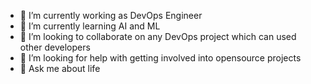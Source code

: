 - 🔭 I’m currently working as DevOps Engineer
- 🌱 I’m currently learning AI and ML
- 👯 I’m looking to collaborate on any DevOps project which can used other developers
- 🤔 I’m looking for help with getting involved into opensource projects
- 💬 Ask me about life
